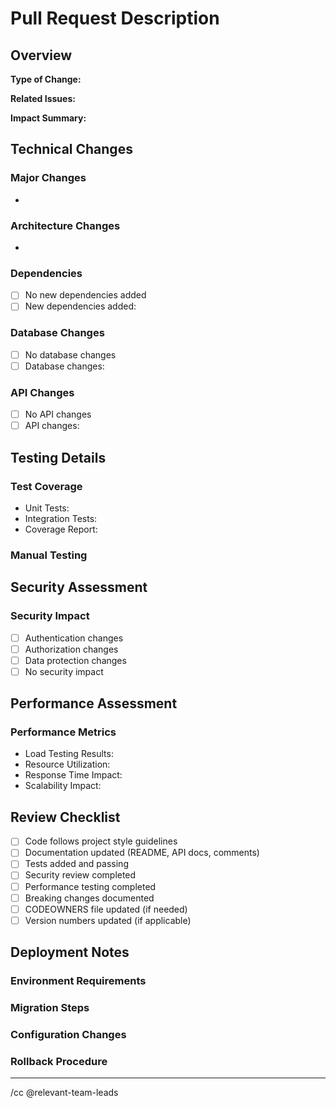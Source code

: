 # Pull Request Description

## Overview
<!-- Provide a comprehensive overview of the changes -->
**Type of Change:** <!-- Feature/Bugfix/Refactor/etc -->

**Related Issues:** <!-- Link to related issues using #issue_number -->

**Impact Summary:** <!-- Describe the impact on system functionality -->

## Technical Changes
<!-- Provide detailed technical information about the changes -->

### Major Changes
- 

### Architecture Changes
- 

### Dependencies
- [ ] No new dependencies added
- [ ] New dependencies added:
  <!-- List new dependencies and versions -->

### Database Changes
- [ ] No database changes
- [ ] Database changes:
  <!-- Describe schema/data changes -->

### API Changes
- [ ] No API changes
- [ ] API changes:
  <!-- Document API modifications -->

## Testing Details
<!-- Provide comprehensive testing information -->

### Test Coverage
- Unit Tests:
  <!-- List new/modified unit tests -->
- Integration Tests:
  <!-- List new/modified integration tests -->
- Coverage Report:
  <!-- Include test coverage metrics -->

### Manual Testing
<!-- Describe manual testing performed -->

## Security Assessment
<!-- Required for changes affecting security -->

### Security Impact
- [ ] Authentication changes
- [ ] Authorization changes
- [ ] Data protection changes
- [ ] No security impact

<!-- Detail security implications and mitigations -->

## Performance Assessment
<!-- Document performance impact -->

### Performance Metrics
- Load Testing Results:
- Resource Utilization:
- Response Time Impact:
- Scalability Impact:

## Review Checklist
<!-- All boxes must be checked before merge -->
- [ ] Code follows project style guidelines
- [ ] Documentation updated (README, API docs, comments)
- [ ] Tests added and passing
- [ ] Security review completed
- [ ] Performance testing completed
- [ ] Breaking changes documented
- [ ] CODEOWNERS file updated (if needed)
- [ ] Version numbers updated (if applicable)

## Deployment Notes
<!-- Optional: Include if special deployment steps needed -->

### Environment Requirements
<!-- List any environment changes needed -->

### Migration Steps
<!-- Detail any migration procedures -->

### Configuration Changes
<!-- Document configuration updates -->

### Rollback Procedure
<!-- Describe rollback steps if needed -->

---
<!-- Auto-assignment labels - DO NOT EDIT -->
/cc @relevant-team-leads